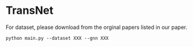 # TransNet

For dataset, please download from the orginal papers listed in our paper.

```
python main.py --dataset XXX --gnn XXX
```
